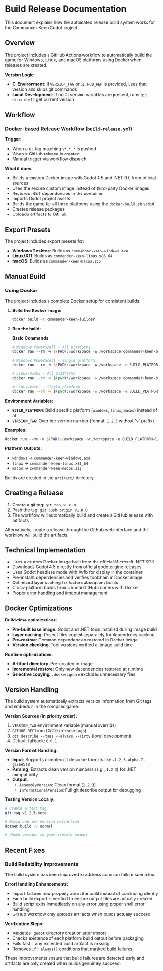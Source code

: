 # Build Release Documentation

This document explains how the automated release build system works for the Commander Keen Godot project.

## Overview

The project includes a GitHub Actions workflow to automatically build the game for Windows, Linux, and macOS platforms using Docker when releases are created.

**Version Logic:**
- **CI Environment**: If `VERSION_TAG` or `GITHUB_REF` is provided, uses that version and skips git commands
- **Local Development**: If no CI version variables are present, runs `git describe` to get current version

## Workflow

### Docker-based Release Workflow (`build-release.yml`)

**Trigger**: 
- When a git tag matching `v*.*.*` is pushed
- When a GitHub release is created
- Manual trigger via workflow dispatch

**What it does**:
- Builds a custom Docker image with Godot 4.5 and .NET 9.0 from official sources
- Uses the secure custom image instead of third-party Docker images
- Restores .NET dependencies in the container
- Imports Godot project assets
- Builds the game for all three platforms using the `docker-build.sh` script
- Creates release packages
- Uploads artifacts to GitHub

## Export Presets

The project includes export presets for:
- **Windows Desktop**: Builds as `commander-keen-windows.exe`
- **Linux/X11**: Builds as `commander-keen-linux.x86_64`
- **macOS**: Builds as `commander-keen-macos.zip`

## Manual Build

### Using Docker

The project includes a complete Docker setup for consistent builds:

1. **Build the Docker image:**
   ```bash
   docker build -t commander-keen-builder .
   ```

2. **Run the build:**

   **Basic Commands:**
   ```powershell
   # Windows PowerShell - All platforms
   docker run --rm -v ${PWD}:/workspace -w /workspace commander-keen-builder
   
   # Windows PowerShell - Single platform
   docker run --rm -v ${PWD}:/workspace -w /workspace -e BUILD_PLATFORM=windows commander-keen-builder
   ```
   
   ```bash
   # Linux/macOS - All platforms
   docker run --rm -v $(pwd):/workspace -w /workspace commander-keen-builder
   
   # Linux/macOS - Single platform  
   docker run --rm -v $(pwd):/workspace -w /workspace -e BUILD_PLATFORM=linux commander-keen-builder
   ```

**Environment Variables:**
- **`BUILD_PLATFORM`**: Build specific platform (`windows`, `linux`, `macos`) instead of all
- **`VERSION_TAG`**: Override version number (format: `1.2.3` without 'v' prefix)

**Examples:**
```powershell
docker run --rm -v ${PWD}:/workspace -w /workspace -e BUILD_PLATFORM=linux -e VERSION_TAG=1.0.0 commander-keen-builder
```

**Platform Outputs:**
- `windows` → `commander-keen-windows.exe`
- `linux` → `commander-keen-linux.x86_64`  
- `macos` → `commander-keen-macos.zip`

Builds are created in the `artifact/` directory.

## Creating a Release

1. Create a git tag: `git tag v1.0.0`
2. Push the tag: `git push origin v1.0.0`
3. The workflow will automatically build and create a GitHub release with artifacts

Alternatively, create a release through the GitHub web interface and the workflow will build the artifacts.

## Technical Implementation

- Uses a custom Docker image built from the official Microsoft .NET SDK
- Downloads Godot 4.5 directly from official godotengine releases  
- Uses Godot headless mode with Xvfb for display in the container
- Pre-installs dependencies and verifies toolchain in Docker image
- Optimized layer caching for faster subsequent builds
- Cross-platform builds from Ubuntu GitHub runners with Docker
- Proper error handling and timeout management

## Docker Optimizations

**Build-time optimizations:**
- **Pre-built base image**: Godot and .NET tools installed during image build
- **Layer caching**: Project files copied separately for dependency caching
- **Pre-restore**: Common dependencies restored in Docker image
- **Version checking**: Tool versions verified at image build time

**Runtime optimizations:**
- **Artifact directory**: Pre-created in image
- **Incremental restore**: Only new dependencies restored at runtime
- **Selective copying**: `.dockerignore` excludes unnecessary files

## Version Handling

The build system automatically extracts version information from Git tags and embeds it in the compiled game:

**Version Sources (in priority order):**
1. `VERSION_TAG` environment variable (manual override)
2. `GITHUB_REF` from CI/CD (release tags)
3. `git describe --tags --always --dirty` (local development)
4. Default fallback: `0.0.1`

**Version Format Handling:**
- **Input**: Supports complex git describe formats like `v1.2.3-alpha-7-gc2ee5a8`
- **Parsing**: Extracts clean version numbers (e.g., `1.2.3`) for .NET compatibility
- **Output**: 
  - `AssemblyVersion`: Clean format (`1.2.3`)
  - `InformationalVersion`: Full git describe output for debugging

**Testing Version Locally:**
```bash
# Create a test tag
git tag v1.2.3-beta

# Build and see version extraction
dotnet build -v normal

# Check version in game console output
```

## Recent Fixes

### Build Reliability Improvements

The build system has been improved to address common failure scenarios:

**Error Handling Enhancements:**
- Import failures now properly abort the build instead of continuing silently
- Each build export is verified to ensure output files are actually created
- Build script exits immediately on any error using proper shell error handling
- GitHub workflow only uploads artifacts when builds actually succeed

**Verification Steps:**
- Validates `.godot` directory creation after import
- Checks existence of each platform build output before packaging
- Fails fast if any expected build artifact is missing
- Removes `if: always()` conditions that masked build failures

These improvements ensure that build failures are detected early and artifacts are only created when builds genuinely succeed.
